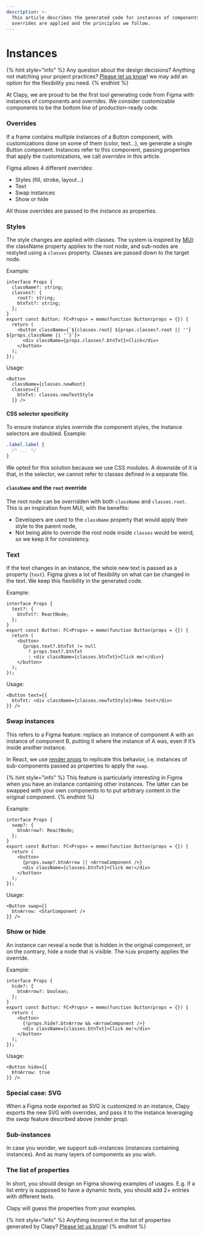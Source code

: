 ```yaml
---
description: >-
  This article describes the generated code for instances of components, how
  overrides are applied and the principles we follow.
---
```


# Instances

{% hint style="info" %}
Any question about the design decisions? Anything not matching your project practices? [Please let us know](https://clapy.co/contact)! we may add an option for the flexibility you need.
{% endhint %}

At Clapy, we are proud to be the first tool generating code from Figma with instances of components and overrides. We consider customizable components to be the bottom line of production-ready code.

### Overrides

If a frame contains multiple instances of a Button component, with customizations done on some of them (color, text…), we generate a single Button component. Instances refer to this component, passing properties that apply the customizations, we call _overrides_ in this article.

Figma allows 4 different overrides:

* Styles (fill, stroke, layout…)
* Text
* Swap instances
* Show or hide

All those overrides are passed to the instance as properties.

### Styles

The style changes are applied with classes. The system is inspired by [MUI](https://mui.com/): the className property applies to the root node, and sub-nodes are restyled using a `classes` property. Classes are passed down to the target node.

Example:

```tsx
interface Props {
  className?: string;
  classes?: {
    root?: string;
    btnTxt?: string;
  };
}
export const Button: FC<Props> = memo(function Button(props = {}) {
  return (
    <button className={`${classes.root} ${props.classes?.root || ''} ${props.className || ''}`}>
      <div className={props.classes?.btnTxt}>Click</div>
    </button>
  );
});
```

Usage:

```tsx
<Button
  className={classes.newRoot}
  classes={{
    btnTxt: classes.newTextStyle
  }} />
```

#### CSS selector specificity

To ensure instance styles override the component styles, the instance selectors are doubled. Example:

```css
.label.label {
  /* ... */
}
```

We opted for this solution because we use CSS modules. A downside of it is that, in the selector, we cannot refer to classes defined in a separate file.

#### `className` and the `root` override

The root node can be overridden with both `className` and `classes.root`. This is an inspiration from MUI, with the benefits:

* Developers are used to the `className` property that would apply their style to the parent node,
* Not being able to override the root node inside `classes` would be weird, so we keep it for consistency.

### Text

If the text changes in an instance, the whole new text is passed as a property (`text`). Figma gives a lot of flexibility on what can be changed in the text. We keep this flexibility in the generated code.

Example:

```tsx
interface Props {
  text?: {
    btnTxt?: ReactNode;
  };
}
export const Button: FC<Props> = memo(function Button(props = {}) {
  return (
    <button>
      {props.text?.btnTxt != null
        ? props.text?.btnTxt
        : <div className={classes.btnTxt}>Click me!</div>}
    </button>
  );
});
```

Usage:

```tsx
<Button text={{
  btnTxt: <div className={classes.newTxtStyle}>New text</div>
}} />
```

### Swap instances

This refers to a Figma feature: replace an instance of component A with an instance of component B, putting it where the instance of A was, even if it’s inside another instance.

In React, we use [render props](https://reactjs.org/docs/render-props.html) to replicate this behavior, i.e. instances of sub-components passed as properties to apply the `swap`.

{% hint style="info" %}
This feature is particularly interesting in Figma when you have an instance containing other instances. The latter can be swapped with your own components to to put arbitrary content in the original component.
{% endhint %}

Example:

```tsx
interface Props {
  swap?: {
    btnArrow?: ReactNode;
  };
}
export const Button: FC<Props> = memo(function Button(props = {}) {
  return (
    <button>
      {props.swap?.btnArrow || <ArrowComponent />}
      <div className={classes.btnTxt}>Click me!</div>
    </button>
  );
});
```

Usage:

```tsx
<Button swap={{
  btnArrow: <StarComponent />
}} />
```

### Show or hide

An instance can reveal a node that is hidden in the original component, or on the contrary, hide a node that is visible. The `hide` property applies the override.

Example:

```tsx
interface Props {
  hide?: {
    btnArrow?: boolean;
  };
}
export const Button: FC<Props> = memo(function Button(props = {}) {
  return (
    <button>
      {!props.hide?.btnArrow && <ArrowComponent />}
      <div className={classes.btnTxt}>Click me!</div>
    </button>
  );
});
```

Usage:

```tsx
<Button hide={{
  btnArrow: true
}} />
```

### Special case: SVG

When a Figma node exported as SVG is customized in an instance, Clapy exports the new SVG with overrides, and pass it to the instance leveraging the _swap_ feature described above (render prop).

### Sub-instances

In case you wonder, we support sub-instances (instances containing instances). And as many layers of components as you wish.

### The list of properties

In short, you should design on Figma showing examples of usages. E.g. if a list entry is supposed to have a dynamic texts, you should add 2+ entries with different texts.

Clapy will guess the properties from your examples.

{% hint style="info" %}
Anything incorrect in the list of properties generated by Clapy? [Please let us know](https://clapy.co/contact)!
{% endhint %}

